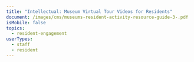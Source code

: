 ```yaml
---
title: "Intellectual: Museum Virtual Tour Videos for Residents"
document: /images/cms/museums-resident-activity-resource-guide-3-.pdf
isMobile: false
topics:
  - resident-engagement
userTypes:
  - staff
  - resident
---
```

